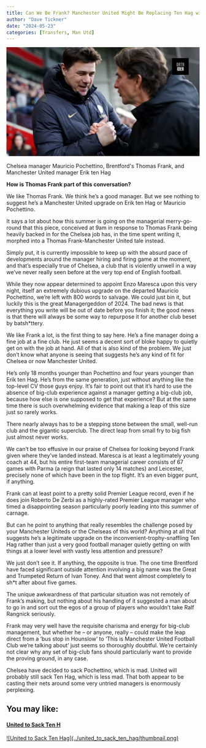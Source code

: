 ```yaml
---
title: Can We Be Frank? Manchester United Might Be Replacing Ten Hag with a Worse Fit and Bigger Gamble
author: "Dave Tickner"
date: "2024-05-23"
categories: [Transfers, Man Utd]
---
```


![Image by DATAIDEA](thumbnail.png)

Chelsea manager Mauricio Pochettino, Brentford's Thomas Frank, and Manchester United manager Erik ten Hag

**How is Thomas Frank part of this conversation?**

We like Thomas Frank. We think he’s a good manager. But we see nothing to suggest he’s a Manchester United upgrade on Erik ten Hag or Mauricio Pochettino.

It says a lot about how this summer is going on the managerial merry-go-round that this piece, conceived at 9am in response to Thomas Frank being heavily backed in for the Chelsea job has, in the time spent writing it, morphed into a Thomas Frank-Manchester United tale instead.

Simply put, it is currently impossible to keep up with the absurd pace of developments around the manager hiring and firing game at the moment, and that’s especially true of Chelsea, a club that is violently unwell in a way we’ve never really seen before at the very top end of English football.

<script async src="https://pagead2.googlesyndication.com/pagead/js/adsbygoogle.js?client=ca-pub-8076040302380238"
     crossorigin="anonymous"></script>

<ins class="adsbygoogle"
     style="display:block; text-align:center;"
     data-ad-layout="in-article"
     data-ad-format="fluid"
     data-ad-client="ca-pub-8076040302380238"
     data-ad-slot="8693891310"></ins>

<script>
     (adsbygoogle = window.adsbygoogle || []).push({});
</script>

While they now appear determined to appoint Enzo Maresca upon this very night, itself an extremely dubious upgrade on the departed Mauricio Pochettino, we’re left with 800 words to salvage. We could just bin it, but luckily this is the great Managergeddon of 2024. The bad news is that everything you write will be out of date before you finish it; the good news is that there will always be some way to repurpose it for another club beset by batsh\*ttery.

We like Frank a lot, is the first thing to say here. He’s a fine manager doing a fine job at a fine club. He just seems a decent sort of bloke happy to quietly get on with the job at hand. All of that is also kind of the problem. We just don’t know what anyone is seeing that suggests he’s any kind of fit for Chelsea or now Manchester United.

He’s only 18 months younger than Pochettino and four years younger than Erik ten Hag. He’s from the same generation, just without anything like the top-level CV those guys enjoy. It’s fair to point out that it’s hard to use the absence of big-club experience against a manager getting a big-club job, because how else is one supposed to get that experience? But at the same time there is such overwhelming evidence that making a leap of this size just so rarely works.

<script async src="https://pagead2.googlesyndication.com/pagead/js/adsbygoogle.js?client=ca-pub-8076040302380238"
     crossorigin="anonymous"></script>

<ins class="adsbygoogle"
     style="display:block; text-align:center;"
     data-ad-layout="in-article"
     data-ad-format="fluid"
     data-ad-client="ca-pub-8076040302380238"
     data-ad-slot="8693891310"></ins>

<script>
     (adsbygoogle = window.adsbygoogle || []).push({});
</script>

There nearly always has to be a stepping stone between the small, well-run club and the gigantic superclub. The direct leap from small fry to big fish just almost never works.

We can’t be too effusive in our praise of Chelsea for looking beyond Frank given where they’ve landed instead. Maresca is at least a legitimately young coach at 44, but his entire first-team managerial career consists of 67 games with Parma (a reign that lasted only 14 matches) and Leicester, precisely none of which have been in the top flight. It’s an even bigger punt, if anything.

Frank can at least point to a pretty solid Premier League record, even if he does join Roberto De Zerbi as a highly-rated Premier League manager who timed a disappointing season particularly poorly leading into this summer of carnage.

<script async src="https://pagead2.googlesyndication.com/pagead/js/adsbygoogle.js?client=ca-pub-8076040302380238"
     crossorigin="anonymous"></script>

<ins class="adsbygoogle"
     style="display:block; text-align:center;"
     data-ad-layout="in-article"
     data-ad-format="fluid"
     data-ad-client="ca-pub-8076040302380238"
     data-ad-slot="8693891310"></ins>

<script>
     (adsbygoogle = window.adsbygoogle || []).push({});
</script>

But can he point to anything that really resembles the challenge posed by your Manchester Uniteds or the Chelseas of this world? Anything at all that suggests he’s a legitimate upgrade on the inconvenient-trophy-snaffling Ten Hag rather than just a very good football manager quietly getting on with things at a lower level with vastly less attention and pressure?

We just don’t see it. If anything, the opposite is true. The one time Brentford have faced significant outside attention involving a big name was the Great and Trumpeted Return of Ivan Toney. And that went almost completely to sh\*t after about five games.

The unique awkwardness of that particular situation was not remotely of Frank’s making, but nothing about his handling of it suggested a man about to go in and sort out the egos of a group of players who wouldn’t take Ralf Rangnick seriously.

<script async src="https://pagead2.googlesyndication.com/pagead/js/adsbygoogle.js?client=ca-pub-8076040302380238"
     crossorigin="anonymous"></script>

<ins class="adsbygoogle"
     style="display:block; text-align:center;"
     data-ad-layout="in-article"
     data-ad-format="fluid"
     data-ad-client="ca-pub-8076040302380238"
     data-ad-slot="8693891310"></ins>

<script>
     (adsbygoogle = window.adsbygoogle || []).push({});
</script>

Frank may very well have the requisite charisma and energy for big-club management, but whether he – or anyone, really – could make the leap direct from a ‘bus stop in Hounslow’ to ‘This is Manchester United Football Club we’re talking about’ just seems so thoroughly doubtful. We’re certainly not clear why any set of big-club fans should particularly want to provide the proving ground, in any case.

Chelsea have decided to sack Pochettino, which is mad. United will probably still sack Ten Hag, which is less mad. That both appear to be casting their nets around some very untried managers is enormously perplexing.

<script async src="https://pagead2.googlesyndication.com/pagead/js/adsbygoogle.js?client=ca-pub-8076040302380238"
     crossorigin="anonymous"></script>

<ins class="adsbygoogle"
     style="display:block; text-align:center;"
     data-ad-layout="in-article"
     data-ad-format="fluid"
     data-ad-client="ca-pub-8076040302380238"
     data-ad-slot="8693891310"></ins>

<script>
     (adsbygoogle = window.adsbygoogle || []).push({});
</script>

<div>
<h2>You may like:</h2>
<a href="/posts/united_to_sack_ten_hag/">
<h4>United to Sack Ten H</h4>
![United to Sack Ten Hag](../united_to_sack_ten_hag/thumbnail.png)
</a>
</div>
